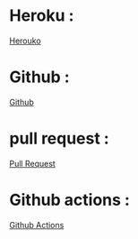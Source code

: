 # Heroku :
[Herouko](https://reem-basic-express-servers.herokuapp.com/person/?name=reem)
# Github :
[Github](https://github.com/reem-alqurm/basic-express-servers)
# pull request :
[Pull Request](https://github.com/reem-alqurm/basic-express-servers/pulls?q=is%3Apr+is%3Aclosed)
# Github actions :
[Github Actions](https://github.com/reem-alqurm/basic-express-servers/actions)